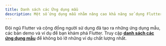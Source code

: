 ```yaml
---
title: Danh sách các Ứng dụng mẫu
description: Một số ứng dụng mẫu nhằm nâng cao khả năng sử dụng Flutter của bạn.
---
```


Đội ngũ Flutter và cộng đồng người sử dụng đã tạo ra những
ứng dụng mẫu, các bản demo và ví dụ để bạn khám phá Flutter.
Truy cập **[danh sách các ứng dụng mẫu]({{site.github}}/flutter/samples/blob/master/INDEX.md)**
để không bỏ lỡ những ví dụ chất lượng nhất.
